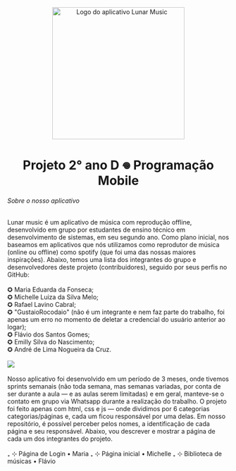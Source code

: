 <div align="center">
  <img src="./Projeto%20Mobile%20★%20Grupo%201/assets/LunarMusic.jpg" alt="Logo do aplicativo Lunar Music" width="300"/>
</div>

<h1 align="center">Projeto 2° ano D 𖦹 Programação Mobile</h1>

###### Sobre o nosso aplicativo
Lunar music é um aplicativo de música com reprodução offline, desenvolvido em grupo por estudantes de ensino técnico em desenvolvimento de sistemas, em seu segundo ano. Como plano inicial, nos baseamos em aplicativos que nós utilizamos como reprodutor de música (online ou offline) como spotify (que foi uma das nossas maiores inspirações). Abaixo, temos uma lista dos integrantes do grupo e desenvolvedores deste projeto (contribuidores), seguido por seus perfis no GitHub:<br><br>
✪ Maria Eduarda da Fonseca;<br>
✪ Michelle Luiza da Silva Melo;<br>
✪ Rafael Lavino Cabral;<br>
✪ "GustaioRocodaio" (não é um integrante e nem faz parte do trabalho, foi apenas um erro no momento de deletar a credencial do usuário anterior ao logar);<br>
✪ Flávio dos Santos Gomes;<br>
✪ Emilly Silva do Nascimento;<br>
✪ André de Lima Nogueira da Cruz.
<br><br>
<a href="https://github.com/LulieXD/Projeto-Mobile-2D-Grupo1/graphs/contributors">
  <img src="https://contrib.rocks/image?repo=LulieXD/Projeto-Mobile-2D-Grupo1" />
</a><br><br>
Nosso aplicativo foi desenvolvido em um período de 3 meses, onde tivemos sprints semanais (não toda semana, mas semanas variadas, por conta de ser durante a aula — e as aulas serem limitadas) e em geral, manteve-se o contato em grupo via Whatsapp durante a realização do trabalho. O projeto foi feito apenas com html, css e js — onde dividimos por 6 categorias categorias/páginas e, cada um ficou responsável por uma delas. Em nosso repositório, é possível perceber pelos nomes, a identificação de cada página e seu responsável. Abaixo, vou descrever e mostrar a página de cada um dos integrantes do projeto.<br><br>
₊ ⊹ Página de Login • Maria
₊ ⊹ Página inicial • Michelle
₊ ⊹ Biblioteca de músicas • Flávio
